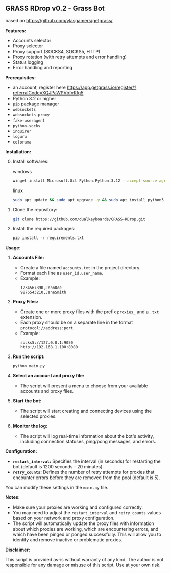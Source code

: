 ## GRASS RDrop v0.2 - Grass Bot

based on https://github.com/ylasgamers/getgrass/

**Features:**
* Accounts selector
* Proxy selector
* Proxy support (SOCKS4, SOCKS5, HTTP)
* Proxy rotation (with retry attempts and error handling)
* Status logging
* Error handling and reporting

**Prerequisites:**
* an account, register here https://app.getgrass.io/register/?referralCode=XQJPaWPVbfvRfq5
* Python 3.2 or higher
* `pip` package manager
* `websockets`
* `websockets-proxy`
* `fake-useragent`
* `python-socks`
* `inquirer`
* `loguru`
* `colorama`

**Installation:**

0. Install softwares:

   windows
      ```bash
      winget install Microsoft.Git Python.Python.3.12 --accept-source-agreements --accept-package-agreements
      ```
   linux
      ```bash
      sudo apt update && sudo apt upgrade -y && sudo apt install python3 nano git -y
      ```

1. Clone the repository:
   ```bash
   git clone https://github.com/dualkeyboards/GRASS-RDrop.git
   ```

2. Install the required packages:
   ```bash
   pip install -r requirements.txt
   ```

**Usage:**
1. **Accounts File:**
   - Create a file named `accounts.txt` in the project directory.
   - Format each line as `user_id,user_name`.
   - Example:
     ```
     1234567890,JohnDoe
     9876543210,JaneSmith
     ```

2. **Proxy Files:**
   - Create one or more proxy files with the prefix `proxies_` and a `.txt` extension.
   - Each proxy should be on a separate line in the format `protocol://address:port`.
   - Example:
     ```
     socks5://127.0.0.1:9050
     http://192.168.1.100:8080
     ```

3. **Run the script:**
   ```bash
   python main.py
   ```

4. **Select an account and proxy file:**
   - The script will present a menu to choose from your available accounts and proxy files.

5. **Start the bot:**
   - The script will start creating and connecting devices using the selected proxies.

6. **Monitor the log:**
   - The script will log real-time information about the bot's activity, including connection statuses, ping/pong messages, and errors.

**Configuration:**
- **`restart_interval`:** Specifies the interval (in seconds) for restarting the bot (default is 1200 seconds - 20 minutes). 
- **`retry_counts`:** Defines the number of retry attempts for proxies that encounter errors before they are removed from the pool (default is 5). 

You can modify these settings in the `main.py` file.

**Notes:**
* Make sure your proxies are working and configured correctly.
* You may need to adjust the `restart_interval` and `retry_counts` values based on your network and proxy configuration.
* The script will automatically update the proxy files with information about which proxies are working, which are encountering errors, and which have been pinged or ponged successfully. This will allow you to identify and remove inactive or problematic proxies.

**Disclaimer:**

This script is provided as-is without warranty of any kind. The author is not responsible for any damage or misuse of this script. Use at your own risk.
